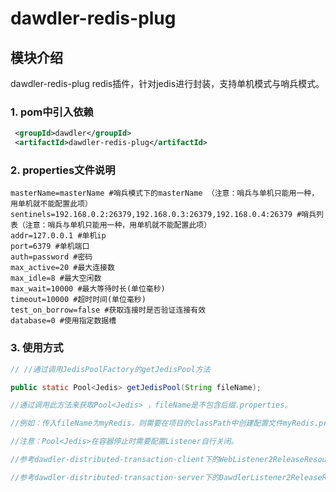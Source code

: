 # dawdler-redis-plug

## 模块介绍

dawdler-redis-plug redis插件，针对jedis进行封装，支持单机模式与哨兵模式。

### 1. pom中引入依赖

```xml
 <groupId>dawdler</groupId>
 <artifactId>dawdler-redis-plug</artifactId>
```

### 2. properties文件说明

```properties
masterName=masterName #哨兵模式下的masterName （注意：哨兵与单机只能用一种，用单机就不能配置此项）
sentinels=192.168.0.2:26379,192.168.0.3:26379,192.168.0.4:26379 #哨兵列表（注意：哨兵与单机只能用一种，用单机就不能配置此项）
addr=127.0.0.1 #单机ip
port=6379 #单机端口
auth=password #密码
max_active=20 #最大连接数
max_idle=8 #最大空闲数
max_wait=10000 #最大等待时长(单位毫秒)
timeout=10000 #超时时间(单位毫秒)
test_on_borrow=false #获取连接时是否验证连接有效
database=0 #使用指定数据槽
```

### 3. 使用方式

```java
// //通过调用JedisPoolFactory的getJedisPool方法

public static Pool<Jedis> getJedisPool(String fileName); 

//通过调用此方法来获取Pool<Jedis> ，fileName是不包含后缀.properties。

//例如：传入fileName为myRedis，则需要在项目的classPath中创建配置文件myRedis.properties。

//注意：Pool<Jedis>在容器停止时需要配置Listener自行关闭。

//参考dawdler-distributed-transaction-client下的WebListener2ReleaseResources在web容器停止时释放资源。

//参考dawdler-distributed-transaction-server下的DawdlerListener2ReleaseResources在dawdler容器停止时释放资源。

```

